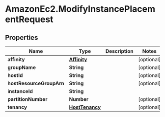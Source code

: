 # AmazonEc2.ModifyInstancePlacementRequest

## Properties

Name | Type | Description | Notes
------------ | ------------- | ------------- | -------------
**affinity** | [**Affinity**](Affinity.md) |  | [optional] 
**groupName** | **String** |  | [optional] 
**hostId** | **String** |  | [optional] 
**hostResourceGroupArn** | **String** |  | [optional] 
**instanceId** | **String** |  | 
**partitionNumber** | **Number** |  | [optional] 
**tenancy** | [**HostTenancy**](HostTenancy.md) |  | [optional] 



